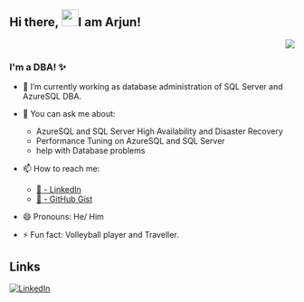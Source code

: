 ## Hi there, <img src="https://raw.githubusercontent.com/MartinHeinz/MartinHeinz/master/wave.gif" width="30px">I am Arjun!

<p align='right'><img src="https://visitor-badge.glitch.me/badge?page_id=jaapbrasser.visitor-badge"></p>

### I'm a DBA! ✨

- 🔭 I’m currently working as database administration of SQL Server and AzureSQL DBA.

- 💬 You can ask me about: 
     - AzureSQL and SQL Server High Availability and Disaster Recovery
     - Performance Tuning on AzureSQL and SQL Server
     - help with Database problems

- 📫 How to reach me: 
  - [🏢 - LinkedIn](https://www.linkedin.com/in/mallikarjun024/)
  - [🦑 - GitHub Gist](https://gist.github.com/Azure4Arjun)

- 😄 Pronouns: He/ Him
- ⚡ Fun fact: Volleyball player and Traveller.


## Links

[![LinkedIn](https://img.shields.io/badge/LinkedIn--_.svg?style=social&logo=linkedin)][linkedin]

[linkedin]: https://www.linkedin.com/in/mallikarjun024/
